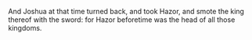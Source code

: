 And Joshua at that time turned back, and took Hazor, and smote the king thereof with the sword: for Hazor beforetime was the head of all those kingdoms.
